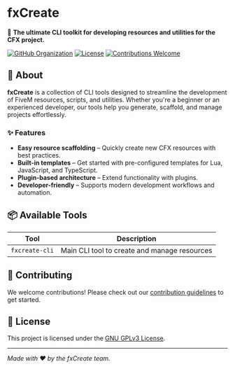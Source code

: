 # fxCreate

🚀 **The ultimate CLI toolkit for developing resources and utilities for the CFX project.**

[![GitHub Organization](https://img.shields.io/badge/org-fxCreate-blue?style=for-the-badge)](https://github.com/fxCreate)
[![License](https://img.shields.io/github/license/fxCreate/.github?style=for-the-badge)](LICENSE)
[![Contributions Welcome](https://img.shields.io/badge/contributions-welcome-brightgreen?style=for-the-badge)](CONTRIBUTING.md)

## 🎯 About

**fxCreate** is a collection of CLI tools designed to streamline the development of FiveM resources, scripts, and utilities. Whether you're a beginner or an experienced developer, our tools help you generate, scaffold, and manage projects effortlessly.

### ✨ Features
- **Easy resource scaffolding** – Quickly create new CFX resources with best practices.
- **Built-in templates** – Get started with pre-configured templates for Lua, JavaScript, and TypeScript.
- **Plugin-based architecture** – Extend functionality with plugins.
- **Developer-friendly** – Supports modern development workflows and automation.

## 📦 Available Tools
| Tool | Description |
|------|------------|
| `fxcreate-cli` | Main CLI tool to create and manage resources |


## 🤝 Contributing
We welcome contributions! Please check out our [contribution guidelines](CONTRIBUTING.md) to get started.

## 📜 License
This project is licensed under the [GNU GPLv3 License](LICENSE).

---
_Made with ❤️ by the fxCreate team._
